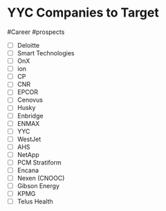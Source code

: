 # YYC Companies to Target
#Career
#prospects

- [ ] Deloitte
- [ ] Smart Technologies
- [ ] OnX
- [ ] ion
- [ ] CP
- [ ] CNR
- [ ] EPCOR
- [ ] Cenovus
- [ ] Husky
- [ ] Enbridge
- [ ] ENMAX
- [ ] YYC
- [ ] WestJet
- [ ] AHS
- [ ] NetApp
- [ ] PCM Stratiform
- [ ] Encana
- [ ] Nexen (CNOOC)
- [ ] Gibson Energy
- [ ] KPMG
- [ ] Telus Health
